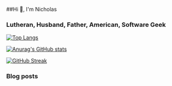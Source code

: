 ##Hi 👋, I'm Nicholas

### Lutheran, Husband, Father, American, Software Geek

[![Top Langs](https://github-readme-stats.vercel.app/api/top-langs/?username=ndrone&theme=solarized-dark&layout=compact)](https://github.com/anuraghazra/github-readme-stats)

[![Anurag's GitHub stats](https://github-readme-stats.vercel.app/api?username=ndrone&theme=solarized-dark&show_icons=true)](https://github.com/anuraghazra/github-readme-stats)

[![GitHub Streak](http://github-readme-streak-stats.herokuapp.com?user=ndrone&theme=solarized-dark&date_format=M%20j%5B%2C%20Y%5D)](https://git.io/streak-stats)

### Blog posts
<!-- BLOG-POST-LIST:START -->
<!-- BLOG-POST-LIST:END -->
